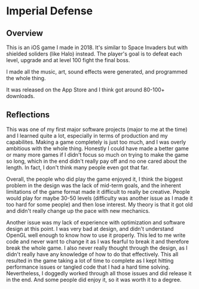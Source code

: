 # Imperial Defense

## Overview

This is an iOS game I made in 2018. It's similar to Space Invaders but with shielded soliders (like Halo) instead. The player's goal is to defeat each level, upgrade and at level 100 fight the final boss.

I made all the music, art, sound effects were generated, and programmed the whole thing.

It was released on the App Store and I think got around 80-100+ downloads.

## Reflections

This was one of my first major software projects (major to me at the time) and I learned quite a lot, especially in terms of production and my capabilites.
Making a game completely is just too much, and I was overly ambitious with the whole thing. Honestly I could have made a better game or many more games if I didn't focus so much on trying to make the game so long, which in the end didn't really pay off and no one cared about the length. In fact, I don't think many people even got that far.

Overall, the people who did play the game enjoyed it, I think the biggest problem in the design was the lack of mid-term goals, and the inherent limitations of the game format made it difficult to really be creative.
People would play for maybe 30-50 levels (difficulty was another issue as I made it too hard for some people) and then lose interest. My theory is that it got old and didn't really change up the pace with new mechanics.

Another issue was my lack of experience with optimization and software design at this point. I was very bad at design, and didn't understand OpenGL well enough to know how to use it properly.
This led to me write code and never want to change it as I was fearful to break it and therefore break the whole game. I also never really thought through the design, as I didn't really have any knowledge of how to do that effectively.
This all resulted in the game taking a lot of time to complete as I kept hitting performance issues or tangled code that I had a hard time solving.
Nevertheless, I doggedly worked through all those issues and did release it in the end. And some people did enjoy it, so it was worth it to a degree.
